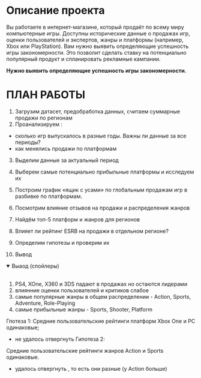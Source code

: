 # Описание проекта

Вы работаете в интернет-магазине, который продаёт по всему миру компьютерные игры. Доступны исторические данные о продажах игр, оценки пользователей и экспертов, жанры и платформы (например, Xbox или PlayStation). Вам нужно выявить определяющие успешность игры закономерности. Это позволит сделать ставку на потенциально популярный продукт и спланировать рекламные кампании.



**Нужно выявить определяющие успешность игры закономерности.**


# ПЛАН РАБОТЫ

1. Загрузим датасет, предобработка данных, считаем суммарные продажи по регионам
2. Проанализируем : 
* сколько игр выпускалось в разные годы. Важны ли данные за все периоды?
* как менялись продажи по платформам

3. Выделим данные за актуальный период
5. Выберем самые потенциально прибыльные платформы и исследуем их
6. Построим график «ящик с усами» по глобальным продажам игр в разбивке по платформам.
7. Посмотрим влияние отзывов на продажи и распределения жанров

8. Найдём топ-5 платформ и жанров для регионов
9. Влияет ли рейтинг ESRB на продажи в отдельном регионе?
10. Определим гипотезы и проверим их
11. Вывод


<details open>
<summary>Выаод (спойлеры)</summary>
<br>


1. PS4, XOne, X360 и 3DS падают в продажах но остаются лидерами
2. влиянние оценки пользователей и критиков слабое
3. самые популярные жанры в общем распределении - Action, Sports, Adventure, Role-Playing
4. самые прибыльные жанры - Sports, Shooter, Platform

Гпотеза 1:
Средние пользовательские рейтинги платформ Xbox One и PC одинаковые;

  - не удалось отвергнуть
Гипотеза 2:

Средние пользовательские рейтинги жанров Action и Sports одинаковые.

  - удалось отвергнуть , то есть они разные (у Action больше)



</details>
